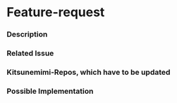# Feature-request

### Description

### Related Issue

### Kitsunemimi-Repos, which have to be updated

### Possible Implementation
